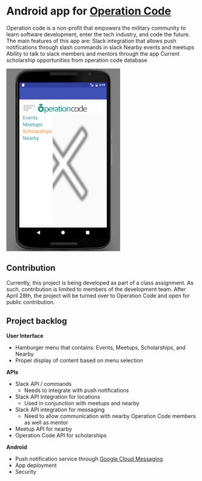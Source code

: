 # Android app for [Operation Code](https://operationcode.org/about)
Operation code is a non-profit that empowers the military community to learn software development, enter the tech industry, and code the future.
The main features of this app are:
Slack integration that allows push notifications through slash commands in slack
Nearby events and meetups
Ability to talk to slack members and mentors through the app
Current scholarship opportunities from operation code database

![ScreenShot](https://raw.githubusercontent.com/wcriss44/OpCodeAndroid/master/wireframe.png)

## Contribution
Currently, this project is being developed as part of a class assignment. As such, contribution is limited to members of the development team. After April 28th, the project will be turned over to Operation Code and open for public contribution.

## Project backlog
**User Interface**
- Hamburger menu that contains: Events, Meetups, Scholarships, and Nearby
- Proper display of content based on menu selection

**APIs**
- Slack API / commands
  - Needs to integrate with push notifications
- Slack API Integration for locations
  - Used in conjunction with meetups and nearby
- Slack API integration for messaging
  - Need to allow communication with nearby Operation Code members as well as mentor
- Meetup API for nearby
- Operation Code API for scholarships

**Android**
- Push notification service through [Google Cloud Messaging](https://developers.google.com/cloud-messaging/)
- App deployment
- Security